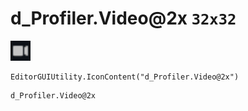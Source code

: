 # d_Profiler.Video@2x `32x32`
<img src="/img/d_Profiler.Video.png" width=32 height=32>

``` CSharp
EditorGUIUtility.IconContent("d_Profiler.Video@2x")
```
```
d_Profiler.Video@2x
```
